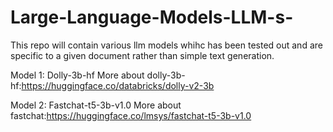 # Large-Language-Models-LLM-s-
This repo will contain various llm models whihc has been tested out and are specific to a given document rather than simple text generation.

Model 1: Dolly-3b-hf
More about dolly-3b-hf:https://huggingface.co/databricks/dolly-v2-3b

Model 2: Fastchat-t5-3b-v1.0
More about fastchat:https://huggingface.co/lmsys/fastchat-t5-3b-v1.0
